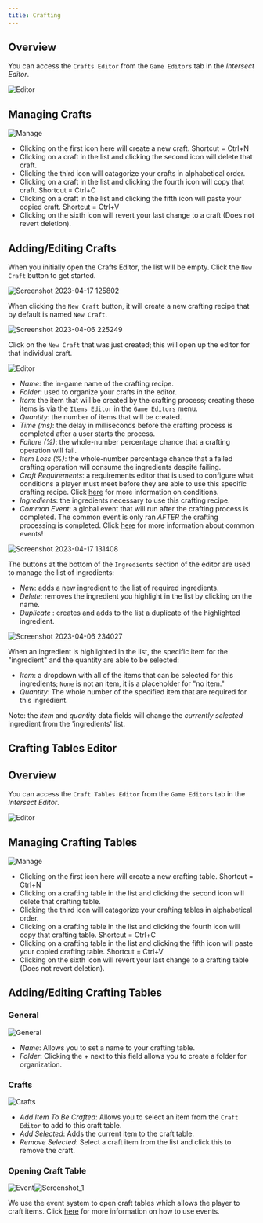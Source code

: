 ```yaml
---
title: Crafting
---
```


## Overview

You can access the `Crafts Editor` from the `Game Editors` tab in the *Intersect Editor*. 

![Editor](https://github.com/AscensionGameDev/Intersect-Documentation/assets/72468758/75291cb2-ade4-4ae9-bc13-84d44ff59f79)

## Managing Crafts

![Manage](https://github.com/AscensionGameDev/Intersect-Documentation/assets/72468758/ae74a6dd-00ba-47f6-9dac-4055f86a2d52)

- Clicking on the first icon here will create a new craft. Shortcut = Ctrl+N
- Clicking on a craft in the list and clicking the second icon will delete that craft.
- Clicking the third icon will catagorize your crafts in alphabetical order.
- Clicking on a craft in the list and clicking the fourth icon will copy that craft. Shortcut = Ctrl+C
- Clicking on a craft in the list and clicking the fifth icon will paste your copied craft. Shortcut = Ctrl+V
- Clicking on the sixth icon will revert your last change to a craft (Does not revert deletion).

## Adding/Editing Crafts

When you initially open the Crafts Editor, the list will be empty. Click the `New Craft` button to get started.

![Screenshot 2023-04-17 125802](https://user-images.githubusercontent.com/6025436/232596781-cff0b5ef-5a89-4684-b78c-379c13024924.png)

When clicking the `New Craft` button, it will create a new crafting recipe that by default is named `New Craft`.

![Screenshot 2023-04-06 225249](https://user-images.githubusercontent.com/6025436/230551615-4eca4e0f-e8bf-465c-9ae7-48b2a2ee52e6.png)

Click on the `New Craft` that was just created; this will open up the editor for that individual craft.

![Editor](https://github.com/AscensionGameDev/Intersect-Documentation/assets/72468758/f7c59966-97fd-4564-a9d2-249145747641)

- *Name*: the in-game name of the crafting recipe.
- *Folder*: used to organize your crafts in the editor.
- *Item*: the item that will be created by the crafting process; creating these items is via the `Items Editor` in the `Game Editors` menu.
- *Quantity*: the number of items that will be created.
- *Time (ms)*: the delay in milliseconds before the crafting process is completed after a user starts the process.
- *Failure (%)*: the whole-number percentage chance that a crafting operation will fail.
- *Item Loss (%)*: the whole-number percentage chance that a failed crafting operation will consume the ingredients despite failing.
- *Craft Requirements*: a requirements editor that is used to configure what conditions a player must meet before they are able to use this specific crafting recipe. Click [here](./conditions.md) for more information on conditions.
- *Ingredients*: the ingredients necessary to use this crafting recipe.
- *Common Event*: a global event that will run after the crafting process is completed. The common event is only ran *AFTER* the crafting processing is completed. Click [here](../events/common.md) for more information about common events!

![Screenshot 2023-04-17 131408](https://user-images.githubusercontent.com/6025436/232599864-8b5ebb37-59ed-4930-81e8-1c946d6a8430.png)

The buttons at the bottom of the `Ingredients` section of the editor are used to manage the list of ingredients:

- *New*: adds a new ingredient to the list of required ingredients.
- *Delete*: removes the ingredient you highlight in the list by clicking on the name.
- *Duplicate* : creates and adds to the list a duplicate of the highlighted ingredient.

![Screenshot 2023-04-06 234027](https://user-images.githubusercontent.com/6025436/230555943-5a87f48d-fde5-4111-8f90-d419763b5ec8.png)

When an ingredient is highlighted in the list, the specific item for the "ingredient" and the quantity are able to be selected:

- *Item*: a dropdown with all of the items that can be selected for this ingredients; `None` is not an item, it is a placeholder for "no item."
- *Quantity*: The whole number of the specified item that are required for this ingredient.

Note: the *item* and *quantity* data fields will change the *currently selected* ingredient from the 'ingredients' list.

## Crafting Tables Editor

## Overview

You can access the `Craft Tables Editor` from the `Game Editors` tab in the *Intersect Editor*.

![Editor](https://github.com/AscensionGameDev/Intersect-Documentation/assets/72468758/885abc9f-187c-4b75-ad30-d0534b1e41a8)

## Managing Crafting Tables

![Manage](https://github.com/AscensionGameDev/Intersect-Documentation/assets/72468758/fc0dd1ee-953b-4883-9702-00e8a8bdbcd0)

- Clicking on the first icon here will create a new crafting table. Shortcut = Ctrl+N
- Clicking on a crafting table in the list and clicking the second icon will delete that crafting table.
- Clicking the third icon will catagorize your crafting tables in alphabetical order.
- Clicking on a crafting table in the list and clicking the fourth icon will copy that crafting table. Shortcut = Ctrl+C
- Clicking on a crafting table in the list and clicking the fifth icon will paste your copied crafting table. Shortcut = Ctrl+V
- Clicking on the sixth icon will revert your last change to a crafting table (Does not revert deletion).

## Adding/Editing Crafting Tables

### General

![General](https://github.com/AscensionGameDev/Intersect-Documentation/assets/72468758/5b009978-d318-4cf3-aac5-52e11de6e1e5)

- *Name*: Allows you to set a name to your crafting table.
- *Folder*: Clicking the + next to this field allows you to create a folder for organization.

### Crafts

![Crafts](https://github.com/AscensionGameDev/Intersect-Documentation/assets/72468758/08dad00b-dc83-4ed8-ac23-c29b85d89212)

- *Add Item To Be Crafted*: Allows you to select an item from the `Craft Editor` to add to this craft table.
- *Add Selected*: Adds the current item to the craft table.
- *Remove Selected*: Select a craft item from the list and click this to remove the craft.

### Opening Craft Table

![Event](https://github.com/AscensionGameDev/Intersect-Documentation/assets/72468758/b91cb083-910a-4822-8f0c-439e00c77730)![Screenshot_1](https://github.com/AscensionGameDev/Intersect-Documentation/assets/72468758/00b9a26a-fa91-4b1d-96e8-8f494962b7c0)

We use the event system to open craft tables which allows the player to craft items. Click [here](../events/introduction.md) for more information on how to use events.


